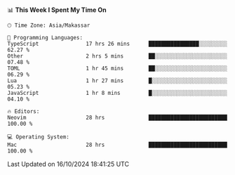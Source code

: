 <!--START_SECTION:waka-->
📊 **This Week I Spent My Time On** 

```text
🕑︎ Time Zone: Asia/Makassar

💬 Programming Languages: 
TypeScript               17 hrs 26 mins      ████████████████░░░░░░░░░   62.27 % 
Other                    2 hrs 5 mins        ██░░░░░░░░░░░░░░░░░░░░░░░   07.48 % 
TOML                     1 hr 45 mins        ██░░░░░░░░░░░░░░░░░░░░░░░   06.29 % 
Lua                      1 hr 27 mins        █░░░░░░░░░░░░░░░░░░░░░░░░   05.23 % 
JavaScript               1 hr 8 mins         █░░░░░░░░░░░░░░░░░░░░░░░░   04.10 % 

🔥 Editors: 
Neovim                   28 hrs              █████████████████████████   100.00 % 

💻 Operating System: 
Mac                      28 hrs              █████████████████████████   100.00 % 
```


 Last Updated on 16/10/2024 18:41:25 UTC
<!--END_SECTION:waka-->
